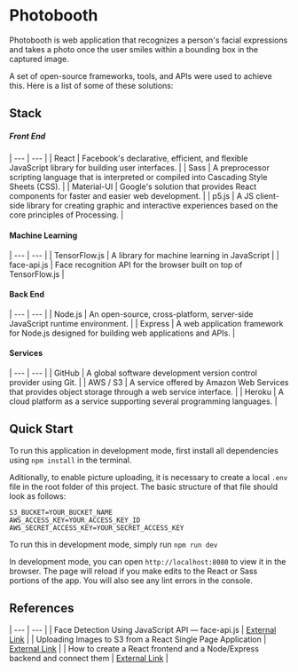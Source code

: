 # Photobooth

Photobooth is web application that recognizes a person's facial expressions and takes a photo once the user smiles within a bounding box in the captured image.

A set of open-source frameworks, tools, and APIs were used to achieve this. Here is a list of some of these solutions:

## Stack

##### Front End
| --- | --- |
| React | Facebook's declarative, efficient, and flexible JavaScript library for building user interfaces. |
| Sass | A preprocessor scripting language that is interpreted or compiled into Cascading Style Sheets (CSS). |
| Material-UI | Google's solution that provides React components for faster and easier web development. |
| p5.js | A JS client-side library for creating graphic and interactive experiences based on the core principles of Processing. |

#### Machine Learning
| --- | --- |
| TensorFlow.js | A library for machine learning in JavaScript |
| face-api.js | Face recognition API for the browser built on top of TensorFlow.js |

#### Back End
| --- | --- |
| Node.js | An open-source, cross-platform, server-side JavaScript runtime environment. |
| Express | A web application framework for Node.js designed for building web applications and APIs. |

#### Services
| --- | --- |
| GitHub | A global software development version control provider using Git. |
| AWS / S3 | A service offered by Amazon Web Services that provides object storage through a web service interface. |
| Heroku | A cloud platform as a service supporting several programming languages. |


## Quick Start

To run this application in development mode, first install all dependencies using `npm install` in the terminal.

Aditionally, to enable picture uploading, it is necessary to create a local `.env` file in the root folder of this project. The basic structure of that file should look as follows:

```
S3_BUCKET=YOUR_BUCKET_NAME
AWS_ACCESS_KEY=YOUR_ACCESS_KEY_ID
AWS_SECRET_ACCESS_KEY=YOUR_SECRET_ACCESS_KEY
```

To run this in development mode, simply run
`npm run dev`

In development mode, you can open `http://localhost:8080` to view it in the browser. The page will reload if you make edits to the React or Sass portions of the app. You will also see any lint errors in the console.

## References
| --- | --- |
| Face Detection Using JavaScript API — face-api.js | [External Link](https://overflowjs.com/posts/Face-Detection-Using-JavaScript-API-face-apijs.html) |
| Uploading Images to S3 from a React Single Page Application | [External Link](https://www.koan.co/blog/uploading-images-to-s3-from-a-react-spa) |
| How to create a React frontend and a Node/Express backend and connect them | [External Link](https://www.freecodecamp.org/news/create-a-react-frontend-a-node-express-backend-and-connect-them-together-c5798926047c/) |
